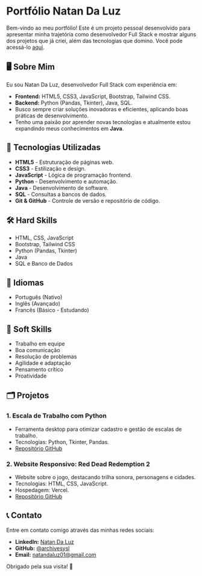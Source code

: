 # Portfólio Natan Da Luz

Bem-vindo ao meu portfólio! Este é um projeto pessoal desenvolvido para apresentar minha trajetória como desenvolvedor Full Stack e mostrar alguns dos projetos que já criei, além das tecnologias que domino. Você pode acessá-lo [aqui](https://github.com/archivesysl).

## 🖥 Sobre Mim

Eu sou Natan Da Luz, desenvolvedor Full Stack com experiência em:

- **Frontend:** HTML5, CSS3, JavaScript, Bootstrap, Tailwind CSS.
- **Backend:** Python (Pandas, Tkinter), Java, SQL.
- Busco sempre criar soluções inovadoras e eficientes, aplicando boas práticas de desenvolvimento.
- Tenho uma paixão por aprender novas tecnologias e atualmente estou expandindo meus conhecimentos em **Java**.

## 🚀 Tecnologias Utilizadas

- **HTML5** - Estruturação de páginas web.
- **CSS3** - Estilização e design.
- **JavaScript** - Lógica de programação frontend.
- **Python** - Desenvolvimento e automação.
- **Java** - Desenvolvimento de software.
- **SQL** - Consultas a bancos de dados.
- **Git & GitHub** - Controle de versão e repositório de código.

## 🛠️ Hard Skills

- HTML, CSS, JavaScript
- Bootstrap, Tailwind CSS
- Python (Pandas, Tkinter)
- Java
- SQL e Banco de Dados

## 💬 Idiomas

- Português (Nativo)
- Inglês (Avançado)
- Francês (Básico - Estudando)

## 🎯 Soft Skills

- Trabalho em equipe
- Boa comunicação
- Resolução de problemas
- Agilidade e adaptação
- Pensamento crítico
- Proatividade

## 🗂️ Projetos

### 1. **Escala de Trabalho com Python**
- Ferramenta desktop para otimizar cadastro e gestão de escalas de trabalho.
- Tecnologias: Python, Tkinter, Pandas.
- [Repositório GitHub](https://github.com/archivesysl/bettertable)

### 2. **Website Responsivo: Red Dead Redemption 2**
- Website sobre o jogo, destacando trilha sonora, personagens e cidades.
- Tecnologias: HTML, CSS, JavaScript.
- Hospedagem: Vercel.
- [Repositório GitHub](https://github.com/archivesysl/reddead2)

## 📞 Contato

Entre em contato comigo através das minhas redes sociais:

- **LinkedIn:** [Natan Da Luz](https://www.linkedin.com/in/natan-da-luz-3156582a2/)
- **GitHub:** [@archivesysl](https://github.com/archivesysl)
- **Email:** [natandaluz01@gmail.com](mailto:natandaluz01@gmail.com)

Obrigado pela sua visita! 👋
